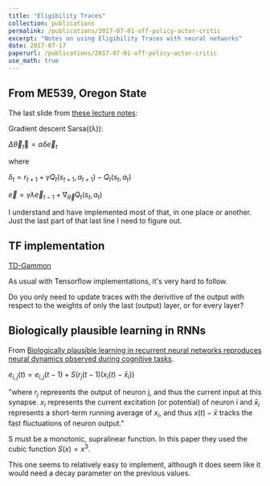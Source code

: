 ```yaml
---
title: "Eligibility Traces"
collection: publications
permalink: /publications/2017-07-01-off-policy-actor-critic
excerpt: "Notes on using Eligibility Traces with neural networks"
date: 2017-07-17
paperurl: /publications/2017-07-01-off-policy-actor-critic
use_math: true
---
```


## From ME539, Oregon State

The last slide from [these lecture notes](http://classes.engr.oregonstate.edu/mime/fall2008/me539/Lectures/ME539-w6-RL2_notes.pdf):

Gradient descent Sarsa((λ)):

$\Delta \vec \theta_t = \alpha \delta \vec e_t$

where

$\delta_t = r_{t+1} + \gamma Q_t(s_{t+1},a_{t+1}) − Q_t(s_t,a_t)$

$\vec e = \gamma \lambda \vec e_{t-1} +\nabla_{\vec \theta} Q_t(s_t,a_t)$

I understand and have implemented most of that, in one place or another. Just the last part of that last line I need to figure out.

## TF implementation

[TD-Gammon](https://github.com/fomorians/td-gammon/blob/master/model.py)

As usual with Tensorflow implementations, it's very hard to follow.

Do you only need to update traces with the derivitive of the output with respect to the weights of only the last (output) layer, or for every layer?

## Biologically plausible learning in RNNs

From [Biologically plausible learning in recurrent neural networks reproduces neural dynamics observed during cognitive tasks](http://www.biorxiv.org/content/biorxiv/early/2017/02/22/057729.full.pdf).


$e_{i,j}(t) = e_{i,j}(t-1) + S(r_j(t-1)(x_i(t) - \bar x_i))$

"where $r_j$ represents the output of neuron j, and thus the current input at this synapse. $x_i$ represents
the current excitation (or potential) of neuron i and $\bar x_i$ represents a short-term 
running average of $x_i$, and thus $x(t) - \bar x$ tracks the fast fluctuations of neuron output."

S must be a monotonic, supralinear function. In this paper they used the cubic function $S(x) = x^3$.

This one seems to relatively easy to implement, although it does seem like it would need a decay parameter on the previous values.
